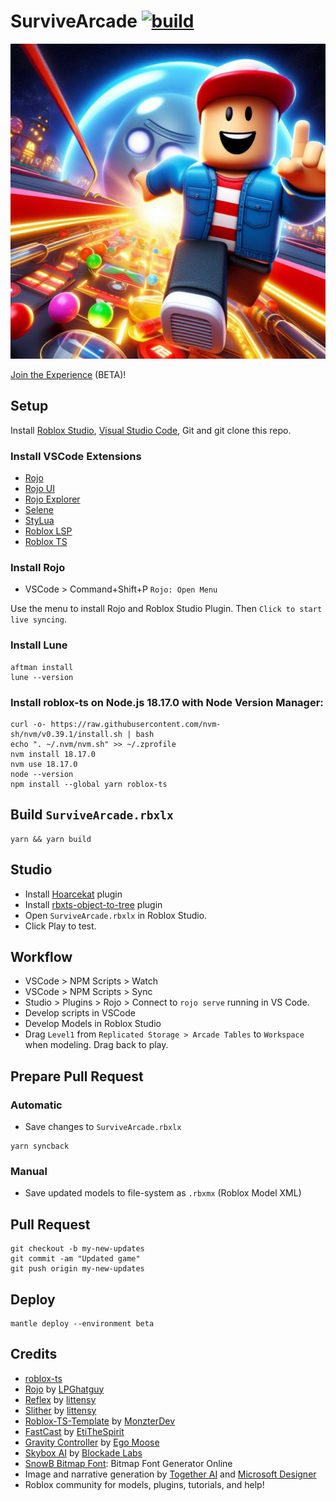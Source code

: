 # SurviveArcade [![build](https://github.com/GreenAppers/SurviveArcade/actions/workflows/build.yml/badge.svg)](https://github.com/GreenAppers/SurviveArcade/actions/workflows/build.yml)

[![thumbnail](./assets/marketing/github_logo.jpg)](https://ro.blox.com/Ebh5?af_dp=roblox%3A%2F%2FplaceId%3D15699266223%26launchData%3Dutm1%25253A0%25252C0%25252Cweb-link%25252Chome-hero-play-button%25252C%25253B&af_web_dp=https%3A%2F%2Fwww.roblox.com%2Fgames%2Fstart%3FplaceId%3D15699266223%26launchData%3Dutm1%25253A0%25252C0%25252Cweb-link%25252Chome-hero-play-button%25252C%25253B)

[Join the Experience](https://ro.blox.com/Ebh5?af_dp=roblox%3A%2F%2FplaceId%3D15699266223%26launchData%3Dutm1%25253A0%25252C0%25252Cweb-link%25252Chome-hero-play-button%25252C%25253B&af_web_dp=https%3A%2F%2Fwww.roblox.com%2Fgames%2Fstart%3FplaceId%3D15699266223%26launchData%3Dutm1%25253A0%25252C0%25252Cweb-link%25252Chome-hero-play-button%25252C%25253B) (BETA)!

## Setup

Install [Roblox Studio](https://www.roblox.com/create), [Visual Studio Code](https://code.visualstudio.com/download), Git and git clone this repo.

### Install VSCode Extensions

- [Rojo](https://marketplace.visualstudio.com/items?itemName=evaera.vscode-rojo)
- [Rojo UI](https://marketplace.visualstudio.com/items?itemName=muoshuu.rojo-ui)
- [Rojo Explorer](https://marketplace.visualstudio.com/items?itemName=Meqolo.rojo-explorer)
- [Selene](https://marketplace.visualstudio.com/items?itemName=Kampfkarren.selene-vscode)
- [StyLua](https://marketplace.visualstudio.com/items?itemName=JohnnyMorganz.stylua)
- [Roblox LSP](https://marketplace.visualstudio.com/items?itemName=Nightrains.robloxlsp)
- [Roblox TS](https://marketplace.visualstudio.com/items?itemName=Roblox-TS.vscode-roblox-ts)

### Install Rojo

- VSCode > Command+Shift+P `Rojo: Open Menu`

Use the menu to install Rojo and Roblox Studio Plugin. Then `Click to start live syncing`.

### Install Lune
 
```console
aftman install
lune --version
```

### Install roblox-ts on Node.js 18.17.0 with Node Version Manager:

```console
curl -o- https://raw.githubusercontent.com/nvm-sh/nvm/v0.39.1/install.sh | bash
echo ". ~/.nvm/nvm.sh" >> ~/.zprofile
nvm install 18.17.0
nvm use 18.17.0
node --version
npm install --global yarn roblox-ts
```

## Build `SurviveArcade.rbxlx`

```console
yarn && yarn build
```

## Studio

- Install [Hoarcekat](https://create.roblox.com/marketplace/asset/4621580428/Hoarcekat) plugin
- Install [rbxts-object-to-tree](https://www.roblox.com/library/3379119778/rbxts-object-to-tree) plugin
- Open `SurviveArcade.rbxlx` in Roblox Studio.
- Click Play to test.

## Workflow

- VSCode > NPM Scripts > Watch
- VSCode > NPM Scripts > Sync
- Studio > Plugins > Rojo > Connect to `rojo serve` running in VS Code.
- Develop scripts in VSCode
- Develop Models in Roblox Studio
- Drag `Level1` from `Replicated Storage > Arcade Tables` to `Workspace` when modeling. Drag back to play.

## Prepare Pull Request

### Automatic

- Save changes to `SurviveArcade.rbxlx`

```console
yarn syncback
```

### Manual

- Save updated models to file-system as `.rbxmx` (Roblox Model XML)

## Pull Request

```console
git checkout -b my-new-updates
git commit -am "Updated game"
git push origin my-new-updates
```

## Deploy

```console
mantle deploy --environment beta
```

## Credits

- [roblox-ts](https://github.com/roblox-ts/roblox-ts)
- [Rojo](https://github.com/rojo-rbx/rojo) by [LPGhatguy](https://github.com/LPGhatguy)
- [Reflex](https://github.com/littensy/reflex) by [littensy](https://github.com/littensy)
- [Slither](https://github.com/littensy/slither) by [littensy](https://github.com/)
- [Roblox-TS-Template](https://github.com/MonzterDev/Roblox-TS-Template) by [MonzterDev](https://github.com/MonzterDev)
- [FastCast](https://etithespir.it/FastCastAPIDocs/) by [EtiTheSpirit](https://github.com/EtiTheSpirit)
- [Gravity Controller](https://devforum.roblox.com/t/wall-stickgravity-controller/432598/404) by [Ego Moose](https://github.com/EgoMoose)
- [Skybox AI](https://skybox.blockadelabs.com/) by [Blockade Labs](https://www.blockadelabs.com/)
- [SnowB Bitmap Font](https://snowb.org/): Bitmap Font Generator Online
- Image and narrative generation by [Together AI](https://www.together.ai/) and [Microsoft Designer](https://designer.microsoft.com/)
- Roblox community for models, plugins, tutorials, and help!
